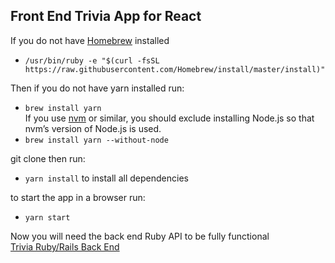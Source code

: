 ## Front End Trivia App for React

If you do not have [Homebrew](https://brew.sh/) installed <br>
- `/usr/bin/ruby -e "$(curl -fsSL https://raw.githubusercontent.com/Homebrew/install/master/install)"` <br>

Then if you do not have yarn installed run: <br>
- `brew install yarn` <br>
If you use [nvm](https://github.com/creationix/nvm) or similar, you should exclude installing Node.js so that nvm’s version of Node.js is used. <br>
- `brew install yarn --without-node` <br>

git clone then run: <br>
- `yarn install` to install all dependencies <br>

to start the app in a browser run: <br>
- `yarn start` <br>

Now you will need the back end Ruby API to be fully functional <br>
[Trivia Ruby/Rails Back End](https://github.com/nielschristiank/trivia-night-backend)

